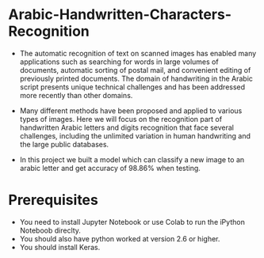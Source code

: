 # Arabic-Handwritten-Characters-Recognition
- The automatic recognition of text on scanned images has enabled many applications such as searching for words in large volumes of documents, automatic sorting of postal mail, and convenient editing of previously printed documents. The domain of handwriting in the Arabic script presents unique technical challenges and has been addressed more recently than other domains.
- Many different methods have been proposed and applied to various types of images. Here we will focus on the recognition part of handwritten Arabic letters and digits recognition that face several challenges, including the unlimited variation in human handwriting and the large public databases.

- In this project we built a model which can classify a new image to an arabic letter and get accuracy of 98.86% when testing.

# Prerequisites
- You need to install Jupyter Notebook or use Colab to run the iPython Noteboob direclty.
- You should also have python worked at version 2.6 or higher.
- You should install Keras.

